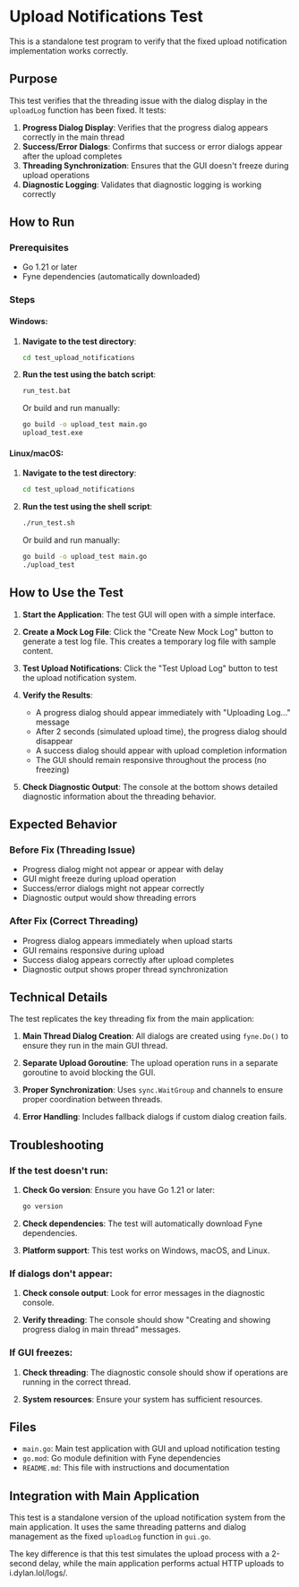# Upload Notifications Test

This is a standalone test program to verify that the fixed upload notification implementation works correctly.

## Purpose

This test verifies that the threading issue with the dialog display in the `uploadLog` function has been fixed. It tests:

1. **Progress Dialog Display**: Verifies that the progress dialog appears correctly in the main thread
2. **Success/Error Dialogs**: Confirms that success or error dialogs appear after the upload completes
3. **Threading Synchronization**: Ensures that the GUI doesn't freeze during upload operations
4. **Diagnostic Logging**: Validates that diagnostic logging is working correctly

## How to Run

### Prerequisites

- Go 1.21 or later
- Fyne dependencies (automatically downloaded)

### Steps

#### Windows:
1. **Navigate to the test directory**:
   ```cmd
   cd test_upload_notifications
   ```

2. **Run the test using the batch script**:
   ```cmd
   run_test.bat
   ```

   Or build and run manually:
   ```cmd
   go build -o upload_test main.go
   upload_test.exe
   ```

#### Linux/macOS:
1. **Navigate to the test directory**:
   ```bash
   cd test_upload_notifications
   ```

2. **Run the test using the shell script**:
   ```bash
   ./run_test.sh
   ```

   Or build and run manually:
   ```bash
   go build -o upload_test main.go
   ./upload_test
   ```

## How to Use the Test

1. **Start the Application**: The test GUI will open with a simple interface.

2. **Create a Mock Log File**: Click the "Create New Mock Log" button to generate a test log file. This creates a temporary log file with sample content.

3. **Test Upload Notifications**: Click the "Test Upload Log" button to test the upload notification system.

4. **Verify the Results**:
   - A progress dialog should appear immediately with "Uploading Log..." message
   - After 2 seconds (simulated upload time), the progress dialog should disappear
   - A success dialog should appear with upload completion information
   - The GUI should remain responsive throughout the process (no freezing)

5. **Check Diagnostic Output**: The console at the bottom shows detailed diagnostic information about the threading behavior.

## Expected Behavior

### Before Fix (Threading Issue)
- Progress dialog might not appear or appear with delay
- GUI might freeze during upload operation
- Success/error dialogs might not appear correctly
- Diagnostic output would show threading errors

### After Fix (Correct Threading)
- Progress dialog appears immediately when upload starts
- GUI remains responsive during upload
- Success dialog appears correctly after upload completes
- Diagnostic output shows proper thread synchronization

## Technical Details

The test replicates the key threading fix from the main application:

1. **Main Thread Dialog Creation**: All dialogs are created using `fyne.Do()` to ensure they run in the main GUI thread.

2. **Separate Upload Goroutine**: The upload operation runs in a separate goroutine to avoid blocking the GUI.

3. **Proper Synchronization**: Uses `sync.WaitGroup` and channels to ensure proper coordination between threads.

4. **Error Handling**: Includes fallback dialogs if custom dialog creation fails.

## Troubleshooting

### If the test doesn't run:

1. **Check Go version**: Ensure you have Go 1.21 or later:
   ```bash
   go version
   ```

2. **Check dependencies**: The test will automatically download Fyne dependencies.

3. **Platform support**: This test works on Windows, macOS, and Linux.

### If dialogs don't appear:

1. **Check console output**: Look for error messages in the diagnostic console.

2. **Verify threading**: The console should show "Creating and showing progress dialog in main thread" messages.

### If GUI freezes:

1. **Check threading**: The diagnostic console should show if operations are running in the correct thread.

2. **System resources**: Ensure your system has sufficient resources.

## Files

- `main.go`: Main test application with GUI and upload notification testing
- `go.mod`: Go module definition with Fyne dependencies
- `README.md`: This file with instructions and documentation

## Integration with Main Application

This test is a standalone version of the upload notification system from the main application. It uses the same threading patterns and dialog management as the fixed `uploadLog` function in `gui.go`.

The key difference is that this test simulates the upload process with a 2-second delay, while the main application performs actual HTTP uploads to i.dylan.lol/logs/.